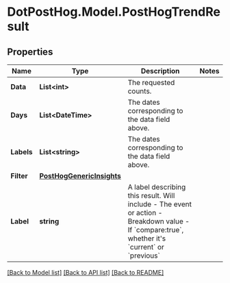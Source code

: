 # DotPostHog.Model.PostHogTrendResult

## Properties

Name | Type | Description | Notes
------------ | ------------- | ------------- | -------------
**Data** | **List&lt;int&gt;** | The requested counts. | 
**Days** | **List&lt;DateTime&gt;** | The dates corresponding to the data field above. | 
**Labels** | **List&lt;string&gt;** | The dates corresponding to the data field above. | 
**Filter** | [**PostHogGenericInsights**](PostHogGenericInsights.md) |  | 
**Label** | **string** | A label describing this result. Will include - The event or action - Breakdown value - If &#x60;compare:true&#x60;, whether it&#39;s &#x60;current&#x60; or &#x60;previous&#x60; | 

[[Back to Model list]](../README.md#documentation-for-models) [[Back to API list]](../README.md#documentation-for-api-endpoints) [[Back to README]](../README.md)

